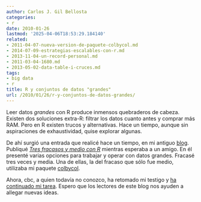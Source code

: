 ```yaml
---
author: Carlos J. Gil Bellosta
categories:
- r
date: 2010-01-26
lastmod: '2025-04-06T18:53:29.184140'
related:
- 2011-04-07-nueva-version-de-paquete-colbycol.md
- 2014-07-09-estrategias-escalables-con-r.md
- 2013-11-04-un-record-personal.md
- 2011-03-04-1680.md
- 2013-05-02-data-table-i-cruces.md
tags:
- big data
- r
title: R y conjuntos de datos "grandes"
url: /2010/01/26/r-y-conjuntos-de-datos-grandes/
---
```


Leer datos _grandes_ con R produce inmensos quebraderos de cabeza. Existen dos soluciones extra-R: filtrar los datos cuanto antes y comprar más RAM. Pero en R existen trucos y alternativas. Hace un tiempo, aunque sin aspiraciones de exhaustividad, quise explorar algunas.

De ahí surgió una entrada que realicé hace un tiempo, en mi antiguo [blog](http://analisisydecision.es). Publiqué _[Tres fracasos y medio con R](http://analisisydecision.es/tres-fracasos-y-medio-con-r/)_ mientras esperaba a un amigo. En él presenté varias opciones para trabajar y operar con datos grandes. Fracasé tres veces y media. Una de ellas, la del fracaso que sólo fue medio, utilizaba mi paquete [colbycol](http://cran.r-project.org/web/packages/colbycol/index.html).

Ahora, cbc, a quien todavía no conozco, ha retomado mi testigo y [ha continuado mi tarea](http://probabilitum.blogspot.com/2010/01/software-estadistico-r-trabajar-con.html). Espero que los lectores de este blog nos ayuden a allegar nuevas ideas.
